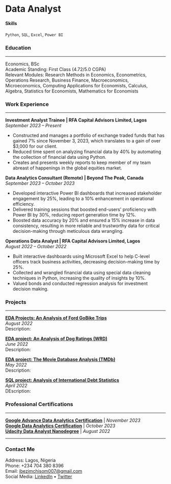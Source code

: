 # Data Analyst

#### Skills
`Python`, `SQL`, `Excel`, `Power BI`

### Education
---
Economics, BSc\
Academic Standing: First Class (4.72/5.0 CGPA)\
Relevant Modules: Research Methods in Economics, Econometrics, Operations Research, Business Finance, Macroeconomics, Microeconomics, Computing Applications for Economists, Calculus, Algebra, Statistics for Economists, Mathematics for Economists

### Work Experience
---
**Investment Analyst Trainee | RFA Capital Advisors Limited, Lagos**	               
_September 2023 – Present_
-	Constructed and manages a portfolio of exchange traded funds that has gained 7% since November 3, 2023, which translates to a gain of over $3,000 for our client.
-	Reduced time spent on analyzing financial data by 40% by automating the collection of financial data using Python.
-	Creates and presents weekly reports to keep member of my team abreast of happenings in the global equities market.

**Data Analytics Consultant (Remote) | Beyond The Peak, Canada**	                           
_September 2023 – October 2023_
-	Developed interactive Power BI dashboards that increased stakeholder engagement by 25%, leading to a 10% enhancement in operational efficiency.
-	Delivered training sessions that boosted end-users' proficiency with Power BI by 30%, reducing report generation time by 12%.
-	Boosted data accuracy by 20% and ensured a 15% increase in data consistency, resulting in more reliable and trustworthy data for critical decision-making through meticulous data wrangling.

**Operations Data Analyst | RFA Capital Advisors Limited, Lagos** 		               
_August 2022 – October 2022_
-	Built interactive dashboards using Microsoft Excel to help C-level officers track business activities, decreasing decision-making time by 25%.
-	Collected and wrangled financial data using special data cleaning techniques in Python, increasing the quality of insights by 10%.
-	Valued bonds and conducted regression analysis for investment decision making.

### Projects
---
**[EDA Projects: An Analysis of Ford GoBike Trips](https://github.com/ChisomIbezim/My-Portfolio/tree/main/Data%20Analysis%20Projects/Ford%20GoBike%20Analysis)**\
_August 2022_\
Description:

**[EDA project: An Analysis of Dog Ratings (WRD)](https://github.com/ChisomIbezim/My-Portfolio/tree/main/Data%20Analysis%20Projects/WeRateDogs%20Project)**\
_June 2022_\
Description:

**[EDA project: The Movie Database Analysis (TMDb)](https://github.com/ChisomIbezim/My-Portfolio/tree/main/Data%20Analysis%20Projects/TMDB%20Analysis)**\
_May 2022_\
Description:

**[SQL project: Analysis of International Debt Statistics](https://github.com/ChisomIbezim/My-Portfolio/tree/main/Data%20Analysis%20Projects/Analyze%20International%20Debt%20Statistics)**\
_April 2022_\
DEscription:

### Professional Certifications
---
**[Google Advance Data Analytics Certification](https://coursera.org/share/948d429b769651e8aa0dcd3ec9e7aeee)** | _November 2023_\
**[Google Data Analytics Certification](https://coursera.org/share/f863162579f8debb15f17e539ab8463e)** | _October 2023_\
**[Udacity Data Analyst Nanodegree](https://confirm.udacity.com/JKQF5GUS)** | _August 2022_

---

### Contact Me
Address: Lagos, Nigeria\
Phone: +234 704 380 8396\
Email: ibezimchisom007@gmail.com\
Social Media: [LinkedIn](https://www.linkedin.com/in/ibezimchisom/) • [Twitter](https://twitter.com/ibezim_chisom)
